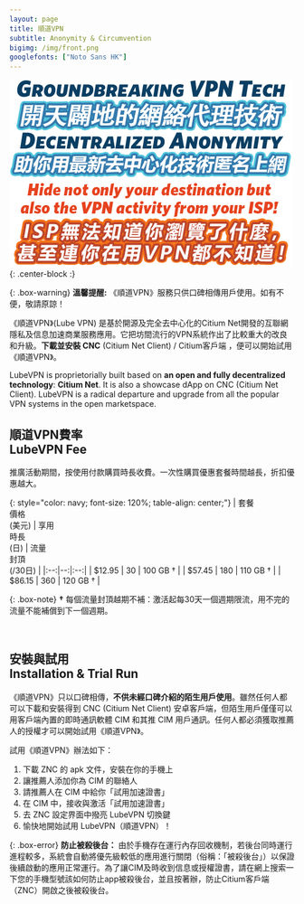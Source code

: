 ```yaml
---
layout: page
title: 順道VPN
subtitle: Anonymity & Circumvention
bigimg: /img/front.png
googlefonts: ["Noto Sans HK"]
---
```


![LubeVPN](/img/ads.png "Groundbreaking VPN Tech"){: .center-block :}

{: .box-warning}
**溫馨提醒:** 《順道VPN》服務只供口碑相傳用戶使用。如有不便，敬請原諒！

《順道VPN》(Lube VPN) 是基於開源及完全去中心化的Citium Net開發的互聯網隱私及信息加速商業服務應用。它把坊間流行的VPN系統作出了比較重大的改良和升級。__下載並安裝 CNC__ (Citium Net Client) / Citium客戶端 ，便可以開始試用《順道VPN》。

LubeVPN is proprietorially built based on __an open and fully decentralized technology__: __Citium Net__. It is also a showcase dApp on CNC (Citium Net Client). LubeVPN is a radical departure and upgrade from all the popular VPN systems in the open marketspace.

## 順道VPN費率<br>LubeVPN Fee

推廣活動期間，按使用付款購買時長收費。一次性購買優惠套餐時間越長，折扣優惠越大。

{: style="color: navy; font-size: 120%; table-align: center;"}
| 套餐<br>價格<br>(美元) | 享用<br>時長<br>(日)  | 流量<br>封頂<br>(/30日) |
|:--:|--:|:--:|
| $12.95 | 30 | 100 GB † |
| $57.45 | 180 | 110 GB † |
| $86.15 | 360 | 120 GB † |

{: .box-note}
**†** 每個流量封頂越期不補：激活起每30天一個週期限流，用不完的流量不能補償到下一個週期。

<br>

## 安裝與試用<br>Installation & Trial Run

《順道VPN》只以口碑相傳，**不供未經口碑介紹的陌生用戶使用**。雖然任何人都可以下載和安裝得到 CNC (Citium Net Client) 安卓客戶端，但陌生用戶僅僅可以用客戶端內置的即時通訊軟體 CIM 和其推 CIM 用戶通訊。任何人都必須獲取推薦人的授權才可以開始試用《順道VPN》。

試用《順道VPN》辦法如下：

 1. 下載 ZNC 的 apk 文件，安裝在你的手機上
 2. 讓推薦人添加你為 CIM 的聯絡人
 3. 請推薦人在 CIM 中給你「試用加速證書」
 4. 在 CIM 中，接收與激活「試用加速證書」
 6. 去 ZNC 設定界面中撥亮 LubeVPN 切換鍵
 7. 愉快地開始試用 LubeVPN（順道VPN）！

 {: .box-error}
 **防止被殺後台：** 由於手機存在運行內存回收機制，若後台同時運行進程較多，系統會自動將優先級較低的應用進行關閉（俗稱：「被殺後台」）以保證後續啟動的應用正常運行。為了讓CIM及時收到信息或授權證書，請在網上搜索一下您的手機型號該如何防止app被殺後台，並且按著辦，防止Citium客戶端（ZNC）開啟之後被殺後台。
